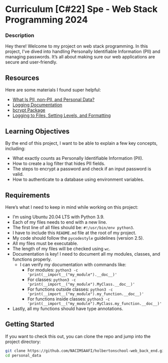 # Curriculum [C#22] Spe - Web Stack Programming 2024

### Description

Hey there! Welcome to my project on web stack programming. In this project, I've dived into handling Personally Identifiable Information (PII) and managing passwords. It’s all about making sure our web applications are secure and user-friendly.

## Resources

Here are some materials I found super helpful:

- [What Is PII, non-PII, and Personal Data?](https://piwik.pro/blog/what-is-pii-personal-data/)
- [Logging Documentation](https://docs.python.org/3/library/logging.html)
- [bcrypt Package](https://github.com/pyca/bcrypt/)
- [Logging to Files, Setting Levels, and Formatting](https://www.youtube.com/watch?v=-ARI4Cz-awo)

## Learning Objectives

By the end of this project, I want to be able to explain a few key concepts, including:

- What exactly counts as Personally Identifiable Information (PII).
- How to create a log filter that hides PII fields.
- The steps to encrypt a password and check if an input password is valid.
- How to authenticate to a database using environment variables.

## Requirements

Here’s what I need to keep in mind while working on this project:

- I’m using Ubuntu 20.04 LTS with Python 3.9.
- Each of my files needs to end with a new line.
- The first line of all files should be: `#!/usr/bin/env python3`.
- I have to include this `README.md` file at the root of my project.
- My code should follow the `pycodestyle` guidelines (version 2.5).
- All my files must be executable.
- The length of my files will be checked using `wc`.
- Documentation is key! I need to document all my modules, classes, and functions properly.
  - I can verify my documentation with commands like:
    - For modules: `python3 -c 'print(__import__("my_module").__doc__)'`
    - For classes: `python3 -c 'print(__import__("my_module").MyClass.__doc__)'`
    - For functions outside classes: `python3 -c 'print(__import__("my_module").my_function.__doc__)'`
    - For functions inside classes: `python3 -c 'print(__import__("my_module").MyClass.my_function.__doc__)'`
- Lastly, all my functions should have type annotations.

## Getting Started

If you want to check this out, you can clone the repo and jump into the project directory:

```bash
git clone https://github.com/NACIMSAAFI/holbertonschool-web_back_end.git
cd personal_data
